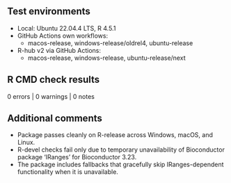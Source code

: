 ## Test environments
- Local: Ubuntu 22.04.4 LTS, R 4.5.1
- GitHub Actions own workflows: 
  - macos-release, windows-release/oldrel4, ubuntu-release
- R-hub v2 via GitHub Actions: 
  - macos-release, windows-release, ubuntu-release/next


## R CMD check results
0 errors | 0 warnings | 0 notes

## Additional comments
- Package passes cleanly on R-release across Windows, macOS, and Linux.
- R-devel checks fail only due to temporary unavailability of Bioconductor package ‘IRanges’ for Bioconductor 3.23.
- The package includes fallbacks that gracefully skip IRanges-dependent functionality when it is unavailable.